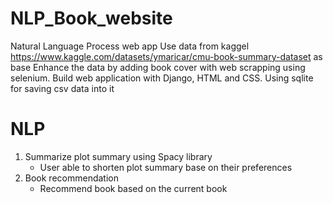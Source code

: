 # NLP_Book_website
Natural Language Process web app
Use data from kaggel https://www.kaggle.com/datasets/ymaricar/cmu-book-summary-dataset as base
Enhance the data by adding book cover with web scrapping using selenium.
Build web application with Django, HTML and CSS.
Using sqlite for saving csv data into it

# NLP 
1. Summarize plot summary using Spacy library 
    - User able to shorten plot summary base on their preferences
2. Book recommendation
    - Recommend book based on the current book
